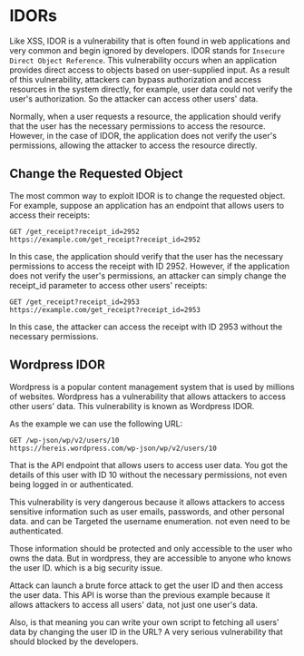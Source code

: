 # IDORs

Like XSS, IDOR is a vulnerability that is often found in web applications and very common and begin ignored by developers. IDOR stands for `Insecure Direct Object Reference`. This vulnerability occurs when an application provides direct access to objects based on user-supplied input. As a result of this vulnerability, attackers can bypass authorization and access resources in the system directly, for example, user data could not verify the user's authorization. So the attacker can access other users' data.

Normally, when a user requests a resource, the application should verify that the user has the necessary permissions to access the resource. However, in the case of IDOR, the application does not verify the user's permissions, allowing the attacker to access the resource directly.

## Change the Requested Object

The most common way to exploit IDOR is to change the requested object. For example, suppose an application has an endpoint that allows users to access their receipts:

```
GET /get_receipt?receipt_id=2952
https://example.com/get_receipt?receipt_id=2952
```

In this case, the application should verify that the user has the necessary permissions to access the receipt with ID 2952. However, if the application does not verify the user's permissions, an attacker can simply change the receipt_id parameter to access other users' receipts:

```
GET /get_receipt?receipt_id=2953
https://example.com/get_receipt?receipt_id=2953
```

In this case, the attacker can access the receipt with ID 2953 without the necessary permissions.

## Wordpress IDOR

Wordpress is a popular content management system that is used by millions of websites. Wordpress has a vulnerability that allows attackers to access other users' data. This vulnerability is known as Wordpress IDOR.

As the example we can use the following URL:

```
GET /wp-json/wp/v2/users/10
https://hereis.wordpress.com/wp-json/wp/v2/users/10
```

That is the API endpoint that allows users to access user data. You got the details of this user with ID 10 without the necessary permissions, not even being logged in or authenticated.

This vulnerability is very dangerous because it allows attackers to access sensitive information such as user emails, passwords, and other personal data. and can be Targeted the username enumeration. not even need to be authenticated.

Those information should be protected and only accessible to the user who owns the data. But in wordpress, they are accessible to anyone who knows the user ID. which is a big security issue.

Attack can launch a brute force attack to get the user ID and then access the user data. This API is worse than the previous example because it allows attackers to access all users' data, not just one user's data.


Also, is that meaning you can write your own script to fetching all users' data by changing the user ID in the URL? A very serious vulnerability that should blocked by the developers.
